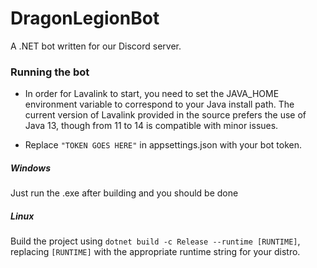 # DragonLegionBot
A .NET bot written for our Discord server.

### Running the bot
- In order for Lavalink to start, you need to set the JAVA_HOME environment variable to correspond to your Java install path. The current version of Lavalink provided in the source prefers the use of Java 13, though from 11 to 14 is compatible with minor issues.

- Replace `"TOKEN GOES HERE"` in appsettings.json with your bot token.

##### Windows
Just run the .exe after building and you should be done

##### Linux
Build the project using `dotnet build -c Release --runtime [RUNTIME]`, replacing `[RUNTIME]` with the appropriate runtime string for your distro.